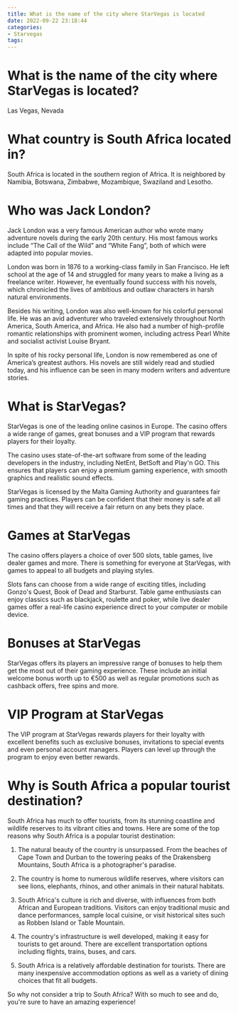 ```yaml
---
title: What is the name of the city where StarVegas is located
date: 2022-09-22 23:18:44
categories:
- Starvegas
tags:
---
```



#  What is the name of the city where StarVegas is located?

Las Vegas, Nevada

#  What country is South Africa located in?

South Africa is located in the southern region of Africa. It is neighbored by Namibia, Botswana, Zimbabwe, Mozambique, Swaziland and Lesotho.

#  Who was Jack London?

Jack London was a very famous American author who wrote many adventure novels during the early 20th century. His most famous works include “The Call of the Wild” and “White Fang”, both of which were adapted into popular movies.

London was born in 1876 to a working-class family in San Francisco. He left school at the age of 14 and struggled for many years to make a living as a freelance writer. However, he eventually found success with his novels, which chronicled the lives of ambitious and outlaw characters in harsh natural environments.

Besides his writing, London was also well-known for his colorful personal life. He was an avid adventurer who traveled extensively throughout North America, South America, and Africa. He also had a number of high-profile romantic relationships with prominent women, including actress Pearl White and socialist activist Louise Bryant.

In spite of his rocky personal life, London is now remembered as one of America’s greatest authors. His novels are still widely read and studied today, and his influence can be seen in many modern writers and adventure stories.

#  What is StarVegas?

StarVegas is one of the leading online casinos in Europe. The casino offers a wide range of games, great bonuses and a VIP program that rewards players for their loyalty.

The casino uses state-of-the-art software from some of the leading developers in the industry, including NetEnt, BetSoft and Play'n GO. This ensures that players can enjoy a premium gaming experience, with smooth graphics and realistic sound effects.

StarVegas is licensed by the Malta Gaming Authority and guarantees fair gaming practices. Players can be confident that their money is safe at all times and that they will receive a fair return on any bets they place.

# Games at StarVegas

The casino offers players a choice of over 500 slots, table games, live dealer games and more. There is something for everyone at StarVegas, with games to appeal to all budgets and playing styles.

Slots fans can choose from a wide range of exciting titles, including Gonzo's Quest, Book of Dead and Starburst. Table game enthusiasts can enjoy classics such as blackjack, roulette and poker, while live dealer games offer a real-life casino experience direct to your computer or mobile device.

# Bonuses at StarVegas

StarVegas offers its players an impressive range of bonuses to help them get the most out of their gaming experience. These include an initial welcome bonus worth up to €500 as well as regular promotions such as cashback offers, free spins and more.

# VIP Program at StarVegas

The VIP program at StarVegas rewards players for their loyalty with excellent benefits such as exclusive bonuses, invitations to special events and even personal account managers. Players can level up through the program to enjoy even better rewards.

#  Why is South Africa a popular tourist destination?

South Africa has much to offer tourists, from its stunning coastline and wildlife reserves to its vibrant cities and towns. Here are some of the top reasons why South Africa is a popular tourist destination:

1. The natural beauty of the country is unsurpassed. From the beaches of Cape Town and Durban to the towering peaks of the Drakensberg Mountains, South Africa is a photographer's paradise.

2. The country is home to numerous wildlife reserves, where visitors can see lions, elephants, rhinos, and other animals in their natural habitats.

3. South Africa's culture is rich and diverse, with influences from both African and European traditions. Visitors can enjoy traditional music and dance performances, sample local cuisine, or visit historical sites such as Robben Island or Table Mountain.

4. The country's infrastructure is well developed, making it easy for tourists to get around. There are excellent transportation options including flights, trains, buses, and cars.

5. South Africa is a relatively affordable destination for tourists. There are many inexpensive accommodation options as well as a variety of dining choices that fit all budgets.

So why not consider a trip to South Africa? With so much to see and do, you're sure to have an amazing experience!